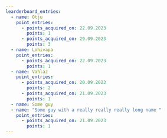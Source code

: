 ```yaml
---
learderboard_entries:
  - name: Otju
    point_entries:
      - points_acquired_on: 22.09.2023
        points: 1
      - points_acquired_on: 29.09.2023
        points: 3
  - name: Lohivapa
    point_entries:
      - points_acquired_on: 22.09.2023
        points: 1
  - name: Vahlaz
    point_entries:
      - points_acquired_on: 20.09.2023
        points: 2
      - points_acquired_on: 21.09.2023
        points: 1
  - name: Some guy
  - name: "Some guy with a really really really long name "
    point_entries:
      - points_acquired_on: 21.09.2023
        points: 1
---
```


